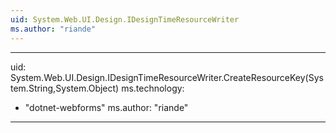 ```yaml
---
uid: System.Web.UI.Design.IDesignTimeResourceWriter
ms.author: "riande"
---
```


---
uid: System.Web.UI.Design.IDesignTimeResourceWriter.CreateResourceKey(System.String,System.Object)
ms.technology: 
  - "dotnet-webforms"
ms.author: "riande"
---
